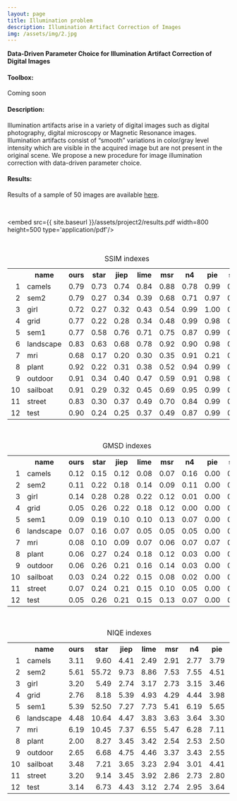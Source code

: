 ```yaml
---
layout: page
title: Illumination problem
description: Illumination Artifact Correction of Images
img: /assets/img/2.jpg
---
```

<strong>Data-Driven Parameter Choice for Illumination Artifact Correction of Digital Images</strong>

<div class="Toolbox">
<h4 id="version-publique-">Toolbox:</h4>
 Coming soon
</div>
    


<div class="Description">
<h4 id="p2-description-">Description:</h4>
Illumination artifacts arise in a variety of digital images such as digital photography, digital microscopy or Magnetic Resonance images. Illumination artifacts consist of “smooth” variations in color/gray level intensity which are visible in the acquired image but are not present in the original scene. We propose a new procedure for image illumination correction with data-driven parameter choice.
</div>  


<div class="Results">
<h4 id="p2-results">Results:</h4>
    <p>
    Results of a sample of 50 images are available
    <a href="{{ site.baseurl }}/assets/project2/ResultsWeb.zip">here</a>.
    </p>

<br/>
    

<embed src={{ site.baseurl }}/assets/project2/results.pdf width=800 height=500 type='application/pdf'/>



<br/>
<table>
<caption>SSIM indexes</caption>
<tr> <th>  </th> <th> name </th> <th> ours </th> <th> star </th> <th> jiep </th> <th> lime </th> <th> msr </th> <th> n4 </th> <th> pie </th> <th> srie </th>  </tr>
  <tr> <td align="right"> 1 </td> <td> camels </td> <td align="right"> 0.79 </td> <td align="right"> 0.73 </td> <td align="right"> 0.74 </td> <td align="right"> 0.84 </td> <td align="right"> 0.88 </td> <td align="right"> 0.78 </td> <td align="right"> 0.99 </td> <td align="right"> 0.61 </td> </tr>
  <tr> <td align="right"> 2 </td> <td> sem2 </td> <td align="right"> 0.79 </td> <td align="right"> 0.27 </td> <td align="right"> 0.34 </td> <td align="right"> 0.39 </td> <td align="right"> 0.68 </td> <td align="right"> 0.71 </td> <td align="right"> 0.97 </td> <td align="right"> 0.50 </td> </tr>
  <tr> <td align="right"> 3 </td> <td> girl </td> <td align="right"> 0.72 </td> <td align="right"> 0.27 </td> <td align="right"> 0.32 </td> <td align="right"> 0.43 </td> <td align="right"> 0.54 </td> <td align="right"> 0.99 </td> <td align="right"> 1.00 </td> <td align="right"> 0.60 </td> </tr>
  <tr> <td align="right"> 4 </td> <td> grid </td> <td align="right"> 0.77 </td> <td align="right"> 0.22 </td> <td align="right"> 0.28 </td> <td align="right"> 0.34 </td> <td align="right"> 0.48 </td> <td align="right"> 0.99 </td> <td align="right"> 0.98 </td> <td align="right"> 0.52 </td> </tr>
  <tr> <td align="right"> 5 </td> <td> sem1 </td> <td align="right"> 0.77 </td> <td align="right"> 0.58 </td> <td align="right"> 0.76 </td> <td align="right"> 0.71 </td> <td align="right"> 0.75 </td> <td align="right"> 0.87 </td> <td align="right"> 0.99 </td> <td align="right"> 0.43 </td> </tr>
  <tr> <td align="right"> 6 </td> <td> landscape </td> <td align="right"> 0.83 </td> <td align="right"> 0.63 </td> <td align="right"> 0.68 </td> <td align="right"> 0.78 </td> <td align="right"> 0.92 </td> <td align="right"> 0.90 </td> <td align="right"> 0.98 </td> <td align="right"> 0.57 </td> </tr>
  <tr> <td align="right"> 7 </td> <td> mri </td> <td align="right"> 0.68 </td> <td align="right"> 0.17 </td> <td align="right"> 0.20 </td> <td align="right"> 0.30 </td> <td align="right"> 0.35 </td> <td align="right"> 0.91 </td> <td align="right"> 0.21 </td> <td align="right"> 0.21 </td> </tr>
  <tr> <td align="right"> 8 </td> <td> plant </td> <td align="right"> 0.92 </td> <td align="right"> 0.22 </td> <td align="right"> 0.31 </td> <td align="right"> 0.38 </td> <td align="right"> 0.52 </td> <td align="right"> 0.94 </td> <td align="right"> 0.99 </td> <td align="right"> 0.56 </td> </tr>
  <tr> <td align="right"> 9 </td> <td> outdoor </td> <td align="right"> 0.91 </td> <td align="right"> 0.34 </td> <td align="right"> 0.40 </td> <td align="right"> 0.47 </td> <td align="right"> 0.59 </td> <td align="right"> 0.91 </td> <td align="right"> 0.98 </td> <td align="right"> 0.52 </td> </tr>
  <tr> <td align="right"> 10 </td> <td> sailboat </td> <td align="right"> 0.91 </td> <td align="right"> 0.29 </td> <td align="right"> 0.32 </td> <td align="right"> 0.45 </td> <td align="right"> 0.69 </td> <td align="right"> 0.95 </td> <td align="right"> 0.99 </td> <td align="right"> 0.58 </td> </tr>
  <tr> <td align="right"> 11 </td> <td> street </td> <td align="right"> 0.83 </td> <td align="right"> 0.30 </td> <td align="right"> 0.37 </td> <td align="right"> 0.49 </td> <td align="right"> 0.70 </td> <td align="right"> 0.84 </td> <td align="right"> 0.99 </td> <td align="right"> 0.57 </td> </tr>
  <tr> <td align="right"> 12 </td> <td> test </td> <td align="right"> 0.90 </td> <td align="right"> 0.24 </td> <td align="right"> 0.25 </td> <td align="right"> 0.37 </td> <td align="right"> 0.49 </td> <td align="right"> 0.87 </td> <td align="right"> 0.99 </td> <td align="right"> 0.58 </td> </tr>

</table>
    
    
<br/>
<table>
<caption>GMSD indexes</caption>
<tr> <th>  </th> <th> name </th> <th> ours </th> <th> star </th> <th> jiep </th> <th> lime </th> <th> msr </th> <th> n4 </th> <th> pie </th> <th> srie </th>  </tr>
  <tr> <td align="right"> 1 </td> <td> camels </td> <td align="right"> 0.12 </td> <td align="right"> 0.15 </td> <td align="right"> 0.12 </td> <td align="right"> 0.08 </td> <td align="right"> 0.07 </td> <td align="right"> 0.16 </td> <td align="right"> 0.00 </td> <td align="right"> 0.09 </td> </tr>
  <tr> <td align="right"> 2 </td> <td> sem2 </td> <td align="right"> 0.11 </td> <td align="right"> 0.22 </td> <td align="right"> 0.18 </td> <td align="right"> 0.14 </td> <td align="right"> 0.09 </td> <td align="right"> 0.11 </td> <td align="right"> 0.00 </td> <td align="right"> 0.09 </td> </tr>
  <tr> <td align="right"> 3 </td> <td> girl </td> <td align="right"> 0.14 </td> <td align="right"> 0.28 </td> <td align="right"> 0.28 </td> <td align="right"> 0.22 </td> <td align="right"> 0.12 </td> <td align="right"> 0.01 </td> <td align="right"> 0.00 </td> <td align="right"> 0.11 </td> </tr>
  <tr> <td align="right"> 4 </td> <td> grid </td> <td align="right"> 0.05 </td> <td align="right"> 0.26 </td> <td align="right"> 0.22 </td> <td align="right"> 0.18 </td> <td align="right"> 0.12 </td> <td align="right"> 0.00 </td> <td align="right"> 0.00 </td> <td align="right"> 0.12 </td> </tr>
  <tr> <td align="right"> 5 </td> <td> sem1 </td> <td align="right"> 0.09 </td> <td align="right"> 0.19 </td> <td align="right"> 0.10 </td> <td align="right"> 0.10 </td> <td align="right"> 0.13 </td> <td align="right"> 0.07 </td> <td align="right"> 0.00 </td> <td align="right"> 0.09 </td> </tr>
  <tr> <td align="right"> 6 </td> <td> landscape </td> <td align="right"> 0.07 </td> <td align="right"> 0.16 </td> <td align="right"> 0.07 </td> <td align="right"> 0.05 </td> <td align="right"> 0.05 </td> <td align="right"> 0.05 </td> <td align="right"> 0.00 </td> <td align="right"> 0.10 </td> </tr>
  <tr> <td align="right"> 7 </td> <td> mri </td> <td align="right"> 0.08 </td> <td align="right"> 0.10 </td> <td align="right"> 0.09 </td> <td align="right"> 0.07 </td> <td align="right"> 0.06 </td> <td align="right"> 0.07 </td> <td align="right"> 0.07 </td> <td align="right"> 0.08 </td> </tr>
  <tr> <td align="right"> 8 </td> <td> plant </td> <td align="right"> 0.06 </td> <td align="right"> 0.27 </td> <td align="right"> 0.24 </td> <td align="right"> 0.18 </td> <td align="right"> 0.12 </td> <td align="right"> 0.03 </td> <td align="right"> 0.00 </td> <td align="right"> 0.11 </td> </tr>
  <tr> <td align="right"> 9 </td> <td> outdoor </td> <td align="right"> 0.06 </td> <td align="right"> 0.26 </td> <td align="right"> 0.21 </td> <td align="right"> 0.16 </td> <td align="right"> 0.14 </td> <td align="right"> 0.03 </td> <td align="right"> 0.00 </td> <td align="right"> 0.11 </td> </tr>
  <tr> <td align="right"> 10 </td> <td> sailboat </td> <td align="right"> 0.03 </td> <td align="right"> 0.24 </td> <td align="right"> 0.22 </td> <td align="right"> 0.15 </td> <td align="right"> 0.08 </td> <td align="right"> 0.02 </td> <td align="right"> 0.00 </td> <td align="right"> 0.10 </td> </tr>
  <tr> <td align="right"> 11 </td> <td> street </td> <td align="right"> 0.07 </td> <td align="right"> 0.24 </td> <td align="right"> 0.21 </td> <td align="right"> 0.15 </td> <td align="right"> 0.10 </td> <td align="right"> 0.05 </td> <td align="right"> 0.00 </td> <td align="right"> 0.12 </td> </tr>
  <tr> <td align="right"> 12 </td> <td> test </td> <td align="right"> 0.05 </td> <td align="right"> 0.26 </td> <td align="right"> 0.21 </td> <td align="right"> 0.15 </td> <td align="right"> 0.13 </td> <td align="right"> 0.07 </td> <td align="right"> 0.00 </td> <td align="right"> 0.10 </td> </tr>
</table>
    

<br/>
<table>
<caption>NIQE indexes</caption>
<tr> <th>  </th> <th> name </th> <th> ours </th> <th> star </th> <th> jiep </th> <th> lime </th> <th> msr </th> <th> n4 </th> <th> pie </th> <th> srie </th>  </tr>
  <tr> <td align="right"> 1 </td> <td> camels </td> <td align="right"> 3.11 </td> <td align="right"> 9.60 </td> <td align="right"> 4.41 </td> <td align="right"> 2.49 </td> <td align="right"> 2.91 </td> <td align="right"> 2.77 </td> <td align="right"> 3.79 </td> <td align="right"> 3.71 </td> </tr>
  <tr> <td align="right"> 2 </td> <td> sem2 </td> <td align="right"> 5.61 </td> <td align="right"> 55.72 </td> <td align="right"> 9.73 </td> <td align="right"> 8.86 </td> <td align="right"> 7.53 </td> <td align="right"> 7.55 </td> <td align="right"> 4.51 </td> <td align="right"> 5.61 </td> </tr>
  <tr> <td align="right"> 3 </td> <td> girl </td> <td align="right"> 3.20 </td> <td align="right"> 5.49 </td> <td align="right"> 2.74 </td> <td align="right"> 3.17 </td> <td align="right"> 2.73 </td> <td align="right"> 3.15 </td> <td align="right"> 3.46 </td> <td align="right"> 3.29 </td> </tr>
  <tr> <td align="right"> 4 </td> <td> grid </td> <td align="right"> 2.76 </td> <td align="right"> 8.18 </td> <td align="right"> 5.39 </td> <td align="right"> 4.93 </td> <td align="right"> 4.29 </td> <td align="right"> 4.44 </td> <td align="right"> 3.98 </td> <td align="right"> 4.01 </td> </tr>
  <tr> <td align="right"> 5 </td> <td> sem1 </td> <td align="right"> 5.39 </td> <td align="right"> 52.50 </td> <td align="right"> 7.27 </td> <td align="right"> 7.73 </td> <td align="right"> 5.41 </td> <td align="right"> 6.19 </td> <td align="right"> 5.65 </td> <td align="right"> 5.11 </td> </tr>
  <tr> <td align="right"> 6 </td> <td> landscape </td> <td align="right"> 4.48 </td> <td align="right"> 10.64 </td> <td align="right"> 4.47 </td> <td align="right"> 3.83 </td> <td align="right"> 3.63 </td> <td align="right"> 3.64 </td> <td align="right"> 3.30 </td> <td align="right"> 3.46 </td> </tr>
  <tr> <td align="right"> 7 </td> <td> mri </td> <td align="right"> 6.19 </td> <td align="right"> 10.45 </td> <td align="right"> 7.37 </td> <td align="right"> 6.55 </td> <td align="right"> 5.47 </td> <td align="right"> 6.28 </td> <td align="right"> 7.11 </td> <td align="right"> 6.86 </td> </tr>
  <tr> <td align="right"> 8 </td> <td> plant </td> <td align="right"> 2.00 </td> <td align="right"> 8.27 </td> <td align="right"> 3.45 </td> <td align="right"> 3.42 </td> <td align="right"> 2.54 </td> <td align="right"> 2.53 </td> <td align="right"> 2.50 </td> <td align="right"> 2.47 </td> </tr>
  <tr> <td align="right"> 9 </td> <td> outdoor </td> <td align="right"> 2.65 </td> <td align="right"> 6.68 </td> <td align="right"> 4.75 </td> <td align="right"> 4.46 </td> <td align="right"> 3.37 </td> <td align="right"> 3.43 </td> <td align="right"> 2.55 </td> <td align="right"> 2.60 </td> </tr>
  <tr> <td align="right"> 10 </td> <td> sailboat </td> <td align="right"> 3.48 </td> <td align="right"> 7.21 </td> <td align="right"> 3.65 </td> <td align="right"> 3.23 </td> <td align="right"> 2.94 </td> <td align="right"> 3.01 </td> <td align="right"> 4.41 </td> <td align="right"> 3.44 </td> </tr>
  <tr> <td align="right"> 11 </td> <td> street </td> <td align="right"> 3.20 </td> <td align="right"> 9.14 </td> <td align="right"> 3.45 </td> <td align="right"> 3.92 </td> <td align="right"> 2.86 </td> <td align="right"> 2.73 </td> <td align="right"> 2.80 </td> <td align="right"> 2.67 </td> </tr>
  <tr> <td align="right"> 12 </td> <td> test </td> <td align="right"> 3.14 </td> <td align="right"> 6.73 </td> <td align="right"> 4.43 </td> <td align="right"> 3.12 </td> <td align="right"> 2.74 </td> <td align="right"> 2.95 </td> <td align="right"> 3.64 </td> <td align="right"> 3.30 </td> </tr>
</table>​














</div>
